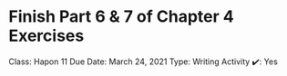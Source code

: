 # Finish Part 6 & 7 of Chapter 4 Exercises

Class: Hapon 11
Due Date: March 24, 2021
Type: Writing Activity
✔️: Yes
